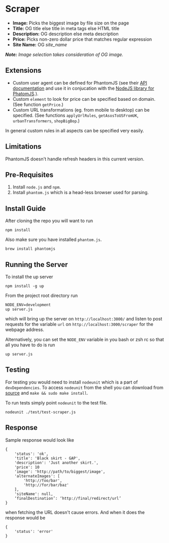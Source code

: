 Scraper
=======

- **Image:** Picks the biggest image by file size on the page
- **Title:** OG title else title in meta tags else HTML title
- **Description:** OG description else meta description
- **Price:** Picks non-zero dollar price that matches regular expression
- **Site Name:** OG *site_name*

***Note:** Image selection takes consideration of OG image.*

Extensions
----------
- Custom user agent can be defined for PhantomJS (see their [API documentation](https://github.com/ariya/phantomjs/wiki/API-Reference) and use it in conjucation with the [NodeJS library for PhatomJS](https://github.com/sgentle/phantomjs-node).).
- Custom `element` to look for price can be specified based on domain. (See function `getPrice`.)
- Custom URL transformations (eg. from mobile to desktop) can be specified. (See functions `applyUrlRules`, `getAsosToUSFromUK`, `urbanTransformers`, `shopBigBop`.)

In general custom rules in all aspects can be specified very easily.

Limitations
-----------
PhantomJS doesn't handle refresh headers in this current version.

Pre-Requisites
--------------
 1. Install `node.js` and `npm`.
 2. Install `phantom.js` which is a head-less browser used for parsing.

Install Guide
-------------
After cloning the repo you will want to run

    npm install

Also make sure you have installed `phantom.js`.

    brew install phantomjs


Running the Server
------------------
To install the up server

	npm install -g up

From the project root directory run

	NODE_ENV=development
	up server.js

which will bring up the server on `http://localhost:3000/` and listen to post requests for the variable `url` on `http://localhost:3000/scraper` for the webpage address.

Alternatively, you can set the `NODE_ENV` variable in you bash or zsh rc so that all you have to do is run

	up server.js

Testing
-------
For testing you would need to install `nodeunit` which is a part of `devDependencies`. To access `nodeunit` from the shell you can download from [source](https://github.com/caolan/nodeunit) and `make && sudo make install`.

To run tests simply point `nodeunit` to the test file.

    nodeunit ./test/test-scraper.js

Response
--------
Sample response would look like

    {
        'status': 'ok',
        'title': 'Black skirt - GAP',
        'description': 'Just another skirt.',
		'price': 10
        'image': 'http://path/to/biggest/image',
        'alternateImages': [
            'http://foo/bar',
            'http://for/bar/baz'
        ],
		'siteName': null,
        ‘finalDestination’: ‘http://final/redirect/url’
    }

when fetching the URL doesn't cause errors. And when it does the response would be

    {
        'status': 'error'
    }